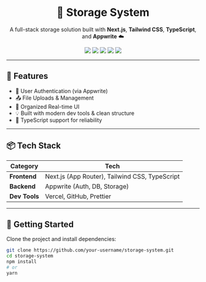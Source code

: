 <h1 align="center">🚀 Storage System</h1>

<p align="center">
  A full-stack storage solution built with <b>Next.js</b>, <b>Tailwind CSS</b>, <b>TypeScript</b>, and <b>Appwrite</b> ☁️
</p>

<p align="center">
  <img src="https://img.shields.io/badge/Next.js-000000?style=for-the-badge&logo=next.js&logoColor=white" />
  <img src="https://img.shields.io/badge/TailwindCSS-06B6D4?style=for-the-badge&logo=tailwindcss&logoColor=white" />
  <img src="https://img.shields.io/badge/Appwrite-F02E65?style=for-the-badge&logo=appwrite&logoColor=white" />
  <img src="https://img.shields.io/badge/TypeScript-3178C6?style=for-the-badge&logo=typescript&logoColor=white" />
  <img src="https://img.shields.io/badge/Vercel-000?style=for-the-badge&logo=vercel&logoColor=white" />
</p>

---

## 🌟 Features

- 🔐 User Authentication (via Appwrite)
- 📤 File Uploads & Management
- 🧭 Organized Real-time UI
- 💡 Built with modern dev tools & clean structure
- 🎯 TypeScript support for reliability

---

## 📦 Tech Stack

| Category     | Tech                                        |
|--------------|---------------------------------------------|
| **Frontend** | Next.js (App Router), Tailwind CSS, TypeScript |
| **Backend**  | Appwrite (Auth, DB, Storage)                |
| **Dev Tools**| Vercel, GitHub, Prettier                    |

---

## 🚀 Getting Started

Clone the project and install dependencies:

```bash
git clone https://github.com/your-username/storage-system.git
cd storage-system
npm install
# or
yarn
